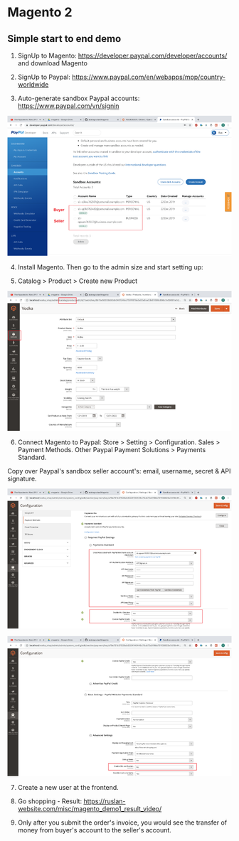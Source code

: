 # Magento 2

## Simple start to end demo

1. SignUp to Magento: https://developer.paypal.com/developer/accounts/ and download Magento

2. SignUp to Paypal: https://www.paypal.com/en/webapps/mpp/country-worldwide

3. Auto-generate sandbox Paypal accounts: https://www.paypal.com/vn/signin

![](https://raw.githubusercontent.com/atabegruslan/Magento/v2/Illustrations/paypal.png)

4. Install Magento. Then go to the admin size and start setting up:

5. Catalog > Product > Create new Product

![](https://raw.githubusercontent.com/atabegruslan/Magento/v2/Illustrations/product.png)

6. Connect Magento to Paypal: Store > Setting > Configuration. Sales > Payment Methods. Other Paypal Payment Solutions > Payments Standard.

Copy over Paypal's sandbox seller account's: email, username, secret & API signature.

![](https://raw.githubusercontent.com/atabegruslan/Magento/v2/Illustrations/paypal_setup_1.png)

![](https://raw.githubusercontent.com/atabegruslan/Magento/v2/Illustrations/paypal_setup_2.png)

7. Create a new user at the frontend.

8. Go shopping - Result: https://ruslan-website.com/misc/magento_demo1_result_video/

9. Only after you submit the order's invoice, you would see the transfer of money from buyer's account to the seller's account.
